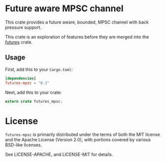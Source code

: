 # Future aware MPSC channel

This crate provides a future aware, bounded, MPSC channel with back pressure
support.

This crate is an exploration of features before they are merged into the
[futures](https://github.com/alexcrichton/futures-rs/) crate.

## Usage

First, add this to your `Cargo.toml`:

```toml
[dependencies]
futures-mpsc = "0.1"
```

Next, add this to your crate:

```rust
extern crate futures_mpsc;
```

# License

`futures-mpsc` is primarily distributed under the terms of both the MIT license
and the Apache License (Version 2.0), with portions covered by various BSD-like
licenses.

See LICENSE-APACHE, and LICENSE-MIT for details.

